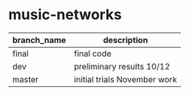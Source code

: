 # music-networks

|branch_name   | description  |
|---|---|
| final | final code  |
| dev  | preliminary results 10/12  |
| master  | initial trials November work  |
